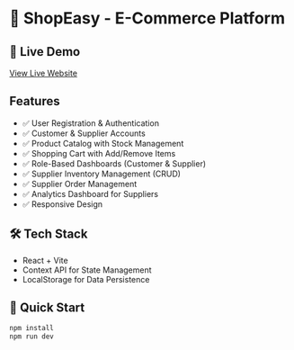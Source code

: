 # 🛒 ShopEasy - E-Commerce Platform

## 🚀 Live Demo
[View Live Website](https://shoppingcart-git-main-group34-it-project.vercel.app)

##  Features
- ✅ User Registration & Authentication
- ✅ Customer & Supplier Accounts
- ✅ Product Catalog with Stock Management
- ✅ Shopping Cart with Add/Remove Items
- ✅ Role-Based Dashboards (Customer & Supplier)
- ✅ Supplier Inventory Management (CRUD)
- ✅ Supplier Order Management
- ✅ Analytics Dashboard for Suppliers
- ✅ Responsive Design

## 🛠️ Tech Stack
- React + Vite
- Context API for State Management
- LocalStorage for Data Persistence

## 👥 Quick Start
```bash
npm install
npm run dev
